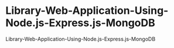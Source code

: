 # Library-Web-Application-Using-Node.js-Express.js-MongoDB
Library-Web-Application-Using-Node.js-Express.js-MongoDB
